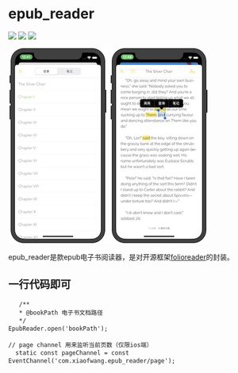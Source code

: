 # epub_reader

![](https://img.shields.io/badge/build-passing-brightgreen)
![](https://img.shields.io/badge/version-0.0.1-orange)
![](https://img.shields.io/badge/platform-flutter-lightgrey)


![](1.jpeg)
![](2.jpeg)


epub_reader是款epub电子书阅读器，是对开源框架[folioreader](https://folioreader.github.io/FolioReaderKit/)的封装。



## 一行代码即可
   
	   /**
	   * @bookPath 电子书文档路径
	   */
	EpubReader.open('bookPath');
	
	// page channel 用来监听当前页数（仅限ios端）
	  static const pageChannel = const EventChannel('com.xiaofwang.epub_reader/page');

	
